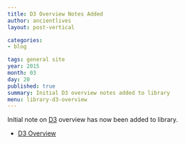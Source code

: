 ```yaml
---
title: D3 Overview Notes Added
author: ancientlives
layout: post-vertical

categories:
- blog

tags: general site
year: 2015
month: 03
day: 20
published: true
summary: Initial D3 overview notes added to library
menu: library-d3-overview
---
```


Initial note on [D3](http://d3js.org) overview has now been added to library.

* [D3 Overview](/library/notes/d3-overview/)



